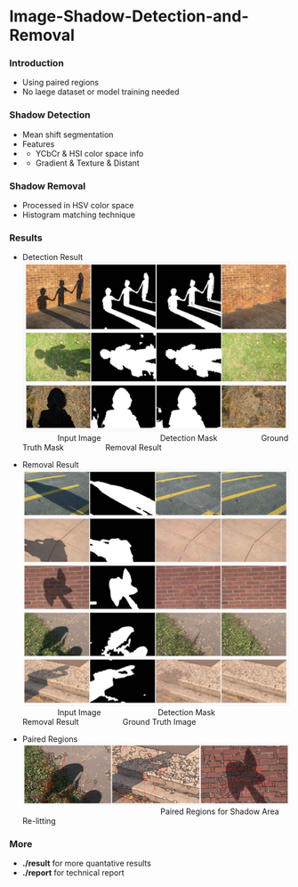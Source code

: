 # Image-Shadow-Detection-and-Removal

### Introduction
* Using paired regions
* No laege dataset or model training needed

### Shadow Detection
* Mean shift segmentation
* Features  
* * YCbCr & HSI color space info   
* * Gradient & Texture & Distant


### Shadow Removal
* Processed in HSV color space
* Histogram matching technique

### Results
* Detection Result
![](report/img/detect.jpg?raw=true)
&nbsp;&nbsp;&nbsp;&nbsp;&nbsp;&nbsp;&nbsp;&nbsp;&nbsp;&nbsp;&nbsp;&nbsp;&nbsp;&nbsp;&nbsp;&nbsp;Input Image &nbsp;&nbsp;&nbsp;&nbsp;&nbsp;&nbsp;&nbsp;&nbsp;&nbsp;&nbsp;&nbsp;&nbsp;&nbsp;&nbsp;&nbsp;&nbsp;&nbsp;&nbsp;&nbsp;&nbsp;&nbsp;&nbsp;&nbsp;&nbsp;&nbsp; Detection Mask &nbsp;&nbsp;&nbsp;&nbsp;&nbsp;&nbsp;&nbsp;&nbsp;&nbsp;&nbsp;&nbsp;&nbsp;&nbsp;&nbsp;&nbsp;&nbsp;&nbsp;&nbsp; Ground Truth Mask &nbsp;&nbsp;&nbsp;&nbsp;&nbsp;&nbsp;&nbsp;&nbsp;&nbsp;&nbsp;&nbsp;&nbsp;&nbsp;&nbsp;&nbsp;&nbsp;&nbsp; Removal Result

* Removal Result
![](report/img/removal.jpg?raw=true)
&nbsp;&nbsp;&nbsp;&nbsp;&nbsp;&nbsp;&nbsp;&nbsp;&nbsp;&nbsp;&nbsp;&nbsp;&nbsp;&nbsp;&nbsp;&nbsp;Input Image &nbsp;&nbsp;&nbsp;&nbsp;&nbsp;&nbsp;&nbsp;&nbsp;&nbsp;&nbsp;&nbsp;&nbsp;&nbsp;&nbsp;&nbsp;&nbsp;&nbsp;&nbsp;&nbsp;&nbsp;&nbsp;&nbsp;&nbsp;&nbsp; Detection Mask &nbsp;&nbsp;&nbsp;&nbsp;&nbsp;&nbsp;&nbsp;&nbsp;&nbsp;&nbsp;&nbsp;&nbsp;&nbsp;&nbsp;&nbsp;&nbsp;&nbsp;&nbsp;&nbsp; Removal Result &nbsp;&nbsp;&nbsp;&nbsp;&nbsp;&nbsp;&nbsp;&nbsp;&nbsp;&nbsp;&nbsp;&nbsp;&nbsp;&nbsp;&nbsp;&nbsp;&nbsp;&nbsp; Ground Truth Image

* Paired Regions
![](report/img/relit.jpg?raw=true)
&nbsp;&nbsp;&nbsp;&nbsp;&nbsp;&nbsp;&nbsp;&nbsp;&nbsp;&nbsp;&nbsp;&nbsp;&nbsp;&nbsp;&nbsp;&nbsp;&nbsp;&nbsp;&nbsp;&nbsp;&nbsp;&nbsp;&nbsp;&nbsp;&nbsp;&nbsp;&nbsp;&nbsp;&nbsp;&nbsp;&nbsp;&nbsp;&nbsp;&nbsp;&nbsp;&nbsp;&nbsp;&nbsp;&nbsp;&nbsp;&nbsp;&nbsp;&nbsp;&nbsp;&nbsp;&nbsp;&nbsp;&nbsp;&nbsp;&nbsp;&nbsp;&nbsp;&nbsp;&nbsp;&nbsp;&nbsp;&nbsp;&nbsp;&nbsp;&nbsp;&nbsp;&nbsp;&nbsp;Paired Regions for Shadow Area Re-litting

### More
* **./result** for more quantative results
* **./report** for technical report
